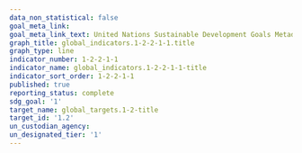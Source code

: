 ```yaml
---
data_non_statistical: false
goal_meta_link: 
goal_meta_link_text: United Nations Sustainable Development Goals Metadata
graph_title: global_indicators.1-2-2-1-1.title
graph_type: line
indicator_number: 1-2-2-1-1
indicator_name: global_indicators.1-2-2-1-1-title
indicator_sort_order: 1-2-2-1-1
published: true
reporting_status: complete
sdg_goal: '1'
target_name: global_targets.1-2-title
target_id: '1.2'
un_custodian_agency: 
un_designated_tier: '1'
---
```

